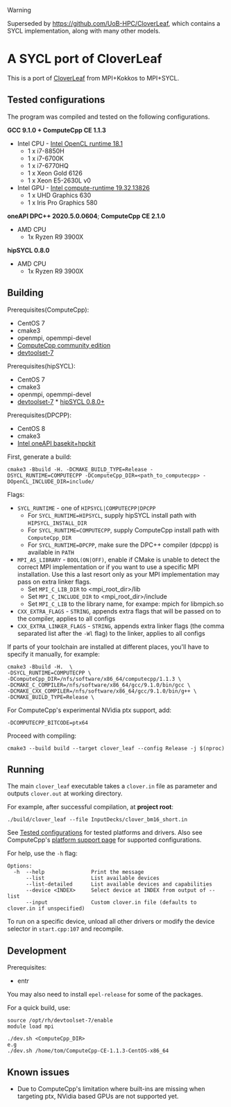 > [!WARNING]  
> Superseded by <https://github.com/UoB-HPC/CloverLeaf>, which contains a SYCL implementation, along with many other models.

# A SYCL port of CloverLeaf

This is a port of [CloverLeaf](https://github.com/UoB-HPC/cloverleaf_kokkos) from MPI+Kokkos to MPI+SYCL.

## Tested configurations

The program was compiled and tested on the following configurations.

**GCC 9.1.0 + ComputeCpp CE 1.1.3**
 
 * Intel CPU - [Intel OpenCL runtime 18.1](https://software.intel.com/en-us/articles/opencl-drivers)
   * 1 x i7-8850H
   * 1 x i7-6700K
   * 1 x i7-6770HQ
   * 1 x Xeon Gold 6126
   * 1 x Xeon E5-2630L v0
 * Intel GPU - [Intel compute-runtime 19.32.13826](https://github.com/intel/compute-runtime/releases/tag/19.32.13826)
   * 1 x UHD Graphics 630
   * 1 x Iris Pro Graphics 580

   
**oneAPI DPC++ 2020.5.0.0604**;
**ComputeCpp CE 2.1.0**

 * AMD CPU
    * 1x Ryzen R9 3900X 
    
**hipSYCL 0.8.0**

 * AMD CPU
    * 1x Ryzen R9 3900X 

## Building

Prerequisites(ComputeCpp):

 * CentOS 7
 * cmake3
 * openmpi, opemmpi-devel
 * [ComputeCpp community edition](https://www.codeplay.com/products/computesuite/computecpp)
 * [devtoolset-7](https://www.softwarecollections.org/en/scls/rhscl/devtoolset-7/)
 
Prerequisites(hipSYCL):

 * CentOS 7
 * cmake3
 * openmpi, opemmpi-devel
 * [devtoolset-7](https://www.softwarecollections.org/en/scls/rhscl/devtoolset-7/) * [hipSYCL 0.8.0+](https://github.com/illuhad/hipSYCL)
 
Prerequisites(DPCPP):

 * CentOS 8
 * cmake3
 * [Intel oneAPI basekit+hpckit](https://software.intel.com/content/www/us/en/develop/articles/oneapi-repo-instructions.html)
 
  
 
First, generate a build:
 
    cmake3 -Bbuild -H. -DCMAKE_BUILD_TYPE=Release -DSYCL_RUNTIME=COMPUTECPP -DComputeCpp_DIR=<path_to_computecpp> -DOpenCL_INCLUDE_DIR=include/
    
Flags: 
 * `SYCL_RUNTIME` - one of `HIPSYCL|COMPUTECPP|DPCPP`
   * For `SYCL_RUNTIME=HIPSYCL`, supply hipSYCL install path with `HIPSYCL_INSTALL_DIR`
   * For `SYCL_RUNTIME=COMPUTECPP`, supply ComputeCpp install path with `ComputeCpp_DIR`
   * For `SYCL_RUNTIME=DPCPP`, make sure the DPC++ compiler (dpcpp) is available in `PATH`
 * `MPI_AS_LIBRARY` - `BOOL(ON|OFF)`, enable if CMake is unable to detect the correct MPI implementation or if you want to use a specific MPI installation. Use this a last resort only as your MPI implementation may pass on extra linker flags.
   * Set `MPI_C_LIB_DIR` to  <mpi_root_dir>/lib
   * Set `MPI_C_INCLUDE_DIR` to  <mpi_root_dir>/include
   * Set `MPI_C_LIB` to the library name, for exampe: mpich for libmpich.so
 * `CXX_EXTRA_FLAGS` - `STRING`, appends extra flags that will be passed on to the compiler, applies to all configs
  * `CXX_EXTRA_LINKER_FLAGS` - `STRING`, appends extra linker flags (the comma separated list after the `-Wl` flag) to the linker, applies to all configs
    

If parts of your toolchain are installed at different places, you'll have to specify it manually, for example:

    cmake3 -Bbuild -H.  \
    -DSYCL_RUNTIME=COMPUTECPP \
    -DComputeCpp_DIR=/nfs/software/x86_64/computecpp/1.1.3 \
    -DCMAKE_C_COMPILER=/nfs/software/x86_64/gcc/9.1.0/bin/gcc \
    -DCMAKE_CXX_COMPILER=/nfs/software/x86_64/gcc/9.1.0/bin/g++ \
    -DCMAKE_BUILD_TYPE=Release \
    
For ComputeCpp's experimental NVidia ptx support, add:

    -DCOMPUTECPP_BITCODE=ptx64

Proceed with compiling:
    
    cmake3 --build build --target clover_leaf --config Release -j $(nproc)
   

## Running

The main `clover_leaf` executable takes a `clover.in` file as parameter and outputs `clover.out` at working directory.

For example, after successful compilation, at **project root**:

    ./build/clover_leaf --file InputDecks/clover_bm16_short.in

See [Tested configurations](#tested-configurations) for tested platforms and drivers. Also see ComputeCpp's [platform support page](https://developer.codeplay.com/products/computecpp/ce/guides/platform-support) for supported configurations.

For help, use the `-h` flag:
```
Options:
  -h  --help               Print the message
      --list               List available devices
      --list-detailed      List available devices and capabilities
      --device <INDEX>     Select device at INDEX from output of --list
      --input              Custom clover.in file (defaults to clover.in if unspecified)
```


To run on a specific device, unload all other drivers or modify the device selector in `start.cpp:107` and recompile.

## Development

Prerequisites:

 * entr
 
You may also need to install `epel-release` for some of the packages.

For a quick build, use:

	source /opt/rh/devtoolset-7/enable
	module load mpi

    ./dev.sh <ComputeCpp_DIR>
    e.g
    ./dev.sh /home/tom/ComputeCpp-CE-1.1.3-CentOS-x86_64

## Known issues

 * Due to ComputeCpp's limitation where built-ins are missing when targeting ptx, NVidia based GPUs are not supported yet.

